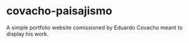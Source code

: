 # covacho-paisajismo

A simple portfolio website comissioned by Eduardo Covacho meant to display his work.
